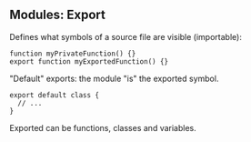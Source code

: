 ##  Modules: Export

Defines what symbols of a source file are visible (importable):

    function myPrivateFunction() {}
    export function myExportedFunction() {}

"Default" exports: the module "is" the exported symbol.

    export default class {
      // ...
    }

Exported can be functions, classes and variables.
